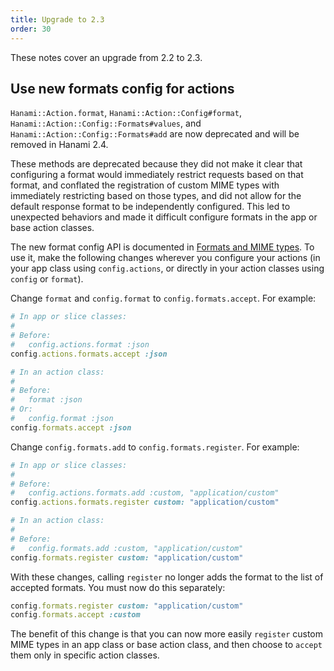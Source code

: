 ```yaml
---
title: Upgrade to 2.3
order: 30
---
```


These notes cover an upgrade from 2.2 to 2.3.

## Use new formats config for actions

`Hanami::Action.format`, `Hanami::Action::Config#format`, `Hanami::Action::Config::Formats#values`, and `Hanami::Action::Config::Formats#add` are now deprecated and will be removed in Hanami 2.4.

These methods are deprecated because they did not make it clear that configuring a format would immediately restrict requests based on that format, and conflated the registration of custom MIME types with immediately restricting based on those types, and did not allow for the default response format to be independently configured. This led to unexpected behaviors and made it difficult configure formats in the app or base action classes.

The new format config API is documented in [Formats and MIME types](/v2.3/actions/formats-and-mime-types). To use it, make the following changes wherever you configure your actions (in your app class using `config.actions`, or directly in your action classes using `config` or `format`).

Change `format` and `config.format` to `config.formats.accept`. For example:

```ruby
# In app or slice classes:
#
# Before:
#   config.actions.format :json
config.actions.formats.accept :json

# In an action class:
#
# Before:
#   format :json
# Or:
#   config.format :json
config.formats.accept :json
```

Change `config.formats.add` to `config.formats.register`. For example:

```ruby
# In app or slice classes:
#
# Before:
#   config.actions.formats.add :custom, "application/custom"
config.actions.formats.register custom: "application/custom"

# In an action class:
#
# Before:
#   config.formats.add :custom, "application/custom"
config.formats.register custom: "application/custom"
```

With these changes, calling `register` no longer adds the format to the list of accepted formats. You must now do this separately:

```ruby
config.formats.register custom: "application/custom"
config.formats.accept :custom
```

The benefit of this change is that you can now more easily `register` custom MIME types in an app class or base action class, and then choose to `accept` them only in specific action classes.

